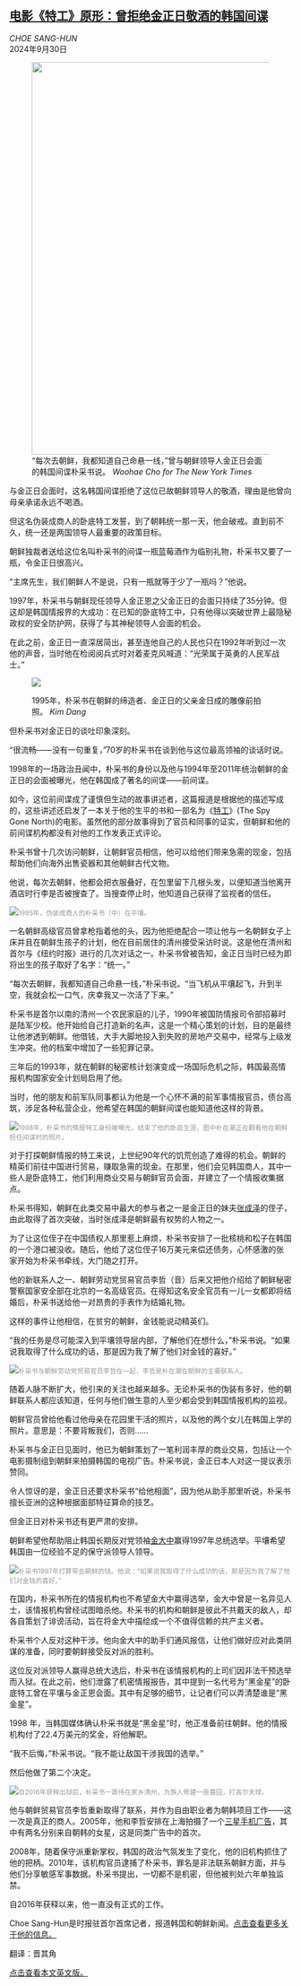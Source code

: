 <!--1728439622000-->
[电影《特工》原形：曾拒绝金正日敬酒的韩国间谍](https://cn.nytimes.com/asia-pacific/20240930/south-north-korea-kim-jong-il-park-chae-so/)
------

<address>CHOE SANG-HUN</address><time pudate="2024-09-30 04:45:13" datetime="2024-09-30 04:45:13">2024年9月30日</time><figure><img src="https://images.weserv.nl/?url=static01.nyt.com/images/2024/09/03/multimedia/00skorea-profile-park-phqv/00skorea-profile-park-phqv-master1050.jpg" width="1050" height="700"><figcaption>“每次去朝鲜，我都知道自己命悬一线，”曾与朝鲜领导人金正日会面的韩国间谍朴采书说。 <cite>Woohae Cho for The New York Times</cite></figcaption></figure><section><p>与金正日会面时，这名韩国间谍拒绝了这位已故朝鲜领导人的敬酒，理由是他曾向母亲承诺永远不喝酒。</p><p>但这名伪装成商人的卧底特工发誓，到了朝韩统一那一天，他会破戒。直到前不久，统一还是两国领导人最重要的政策目标。</p><p>朝鲜独裁者送给这位名叫朴采书的间谍一瓶蓝莓酒作为临别礼物，朴采书又要了一瓶，令金正日很高兴。</p><p>“主席先生，我们朝鲜人不是说，只有一瓶就等于少了一瓶吗？”他说。</p><p>1997年，朴采书与朝鲜现任领导人金正恩之父金正日的会面只持续了35分钟。但这却是韩国情报界的大成功：在已知的卧底特工中，只有他得以突破世界上最隐秘政权的安全防护网，获得了与其神秘领导人会面的机会。</p><p>在此之前，金正日一直深居简出，甚至连他自己的人民也只在1992年听到过一次他的声音，当时他在检阅阅兵式时对着麦克风喊道：“光荣属于英勇的人民军战士。”</p><p><figure><img src="https://images.weserv.nl/?url=static01.nyt.com/images/2024/09/03/world/00skorea-profile-park/00skorea-profile-park-jumbo.jpg"></p><figcaption>1995年，朴采书在朝鲜的缔造者、金正日的父亲金日成的雕像前拍照。 <cite>Kim Dang</cite></figcaption></figure><p>但朴采书对金正日的谈吐印象深刻。</p><p>“很流畅——没有一句重复，”70岁的朴采书在谈到他与这位最高领袖的谈话时说。</p><p>1998年的一场政治丑闻中，朴采书的身份以及他与1994年至2011年统治朝鲜的金正日的会面被曝光，他在韩国成了著名的间谍——前间谍。</p><p>如今，这位前间谍成了谨慎但生动的故事讲述者，这篇报道是根据他的描述写成的，这些讲述还启发了一本关于他的生平的书和一部名为《<a rel="noopener noreferrer" target="_blank" href="https://www.youtube.com/watch?v=P0GFDtviW_E">特工</a>》(The Spy Gone North)的电影。虽然他的部分故事得到了官员和同事的证实，但朝鲜和他的前间谍机构都没有对他的工作发表正式评论。</p><p>朴采书曾十几次访问朝鲜，让朝鲜官员相信，他可以给他们带来急需的现金，包括帮助他们向海外出售瓷器和其他朝鲜古代文物。</p><p>他说，每次去朝鲜，他都会把衣服叠好，在包里留下几根头发，以便知道当他离开酒店时行李是否被搜查了。当搜查停止时，他知道自己获得了监视者的信任。</p><p><img src="https://images.weserv.nl/?url=static01.nyt.com/images/2024/09/03/world/00skorea-profile-park-02/00skorea-profile-park-02-master1050.jpg"><small style="color: #999;">1995年，伪装成商人的朴采书（中）在平壤。 </small></p><p>一名朝鲜高级官员曾拿枪指着他的头，因为他拒绝配合一项让他与一名朝鲜女子上床并且在朝鲜生孩子的计划，他在目前居住的清州接受采访时说。这是他在清州和首尔与《纽约时报》进行的几次对话之一。朴采书曾被告知，金正日当时已经为即将出生的孩子取好了名字：“统一。”</p><p>“每次去朝鲜，我都知道自己命悬一线，”朴采书说。“当飞机从平壤起飞，升到半空，我就会松一口气，庆幸我又一次活了下来。”</p><p>朴采书是首尔以南的清州一个农民家庭的儿子，1990年被国防情报司令部招募时是陆军少校。他开始给自己打造新的名声，这是一个精心策划的计划，目的是最终让他渗透到朝鲜。他借钱，大手大脚地投入到失败的房地产交易中，经常与上级发生冲突。他的档案中增加了一些犯罪记录。</p><p>三年后的1993年，就在朝鲜的秘密核计划演变成一场国际危机之际，韩国最高情报机构国家安全计划局启用了他。</p><p>当时，他的朋友和前军队同事都认为他是一个心怀不满的前军事情报官员，债台高筑，涉足各种私营企业，他希望在韩国的朝鲜间谍也能知道他这样的背景。</p><p><img src="https://images.weserv.nl/?url=static01.nyt.com/images/2024/09/03/multimedia/00skorea-profile-park-tzfc/00skorea-profile-park-tzfc-master1050.jpg"><small style="color: #999;">1998年，朴采书的情报特工身份被曝光，结束了他的卧底生涯，图中朴在潮正在翻看他在朝鲜担任间谍时的照片。</small></p><p>对于打探朝鲜情报的特工来说，上世纪90年代的饥荒创造了难得的机会。朝鲜的精英们前往中国进行贸易，赚取急需的现金。在那里，他们会见韩国商人，其中一些人是卧底特工，他们利用商业交易与朝鲜官员会面，并建立了一个情报收集据点。</p><p>朴采书得知，朝鲜在此类交易中最大的参与者之一是金正日的妹夫<a href="https://cn.nytimes.com/asia-pacific/20160314/c14uncle/" title="Link: https://www.nytimes.com/2016/03/13/world/asia/north-korea-executions-jang-song-thaek.html">张成泽</a>的侄子，由此取得了首次突破，当时张成泽是朝鲜最有权势的人物之一。</p><p>为了让这位侄子在中国债权人那里惹上麻烦，朴采书安排了一批核桃和松子在韩国的一个港口被没收。随后，他给了这位侄子16万美元来偿还债务，心怀感激的张家开始为朴采书牵线，大门随之打开。</p><p>他的新联系人之一、朝鲜劳动党贸易官员李哲（音）后来又把他介绍给了朝鲜秘密警察国家安全部在北京的一名高级官员。在得知这名安全官员有一儿一女都即将结婚后，朴采书送给他一对昂贵的手表作为结婚礼物。</p><p>这样的事件让他相信，在贫穷的朝鲜，金钱能说动精英们。</p><p>“我的任务是尽可能深入到平壤领导层内部，了解他们在想什么，”朴采书说。“如果说我取得了什么成功的话，那是因为我了解了他们对金钱的喜好。”</p><p><img src="https://images.weserv.nl/?url=static01.nyt.com/images/2024/09/03/world/00skorea-profile-park-03/00skorea-profile-park-03-master1050.jpg"><small style="color: #999;">朴采书与朝鲜劳动党贸易官员李哲在一起，李哲是朴在潮在朝鲜的主要联系人。</small></p><p>随着人脉不断扩大，他引来的关注也越来越多。无论朴采书的伪装有多好，他的朝鲜联系人都应该知道，任何与他们做生意的人至少都会受到韩国情报机构的监视。</p><p>朝鲜官员曾给他看过他母亲在花园里干活的照片，以及他的两个女儿在韩国上学的照片。意思是：不要背叛我们，否则……</p><p>朴采书与金正日见面时，他已为朝鲜策划了一笔利润丰厚的商业交易，包括让一个电影摄制组到朝鲜来拍摄韩国的电视广告。朴采书说，金正日本人对这一提议表示赞同。</p><p>令人惊讶的是，金正日还要求朴采书“给他相面”，因为他从助手那里听说，朴采书擅长亚洲的这种根据面部特征算命的技艺。</p><p>但金正日对朴采书还有更严肃的安排。</p><p>朝鲜希望他帮助阻止韩国长期反对党领袖<a href="https://www.nytimes.com/2009/08/19/world/asia/19kim.html">金大中</a>赢得1997年总统选举。平壤希望韩国由一位经验不足的保守派领导人领导。</p><p><img src="https://images.weserv.nl/?url=static01.nyt.com/images/2024/09/03/world/00skorea-profile-park-04/00skorea-profile-park-04-master1050.jpg"><small style="color: #999;">朴采书1997年打算带去朝鲜的钱。他说：“如果说我取得了什么成功的话，那是因为我了解了他们对金钱的喜好。”</small></p><p>在国内，朴采书所在的情报机构也不希望金大中赢得选举，金大中曾是一名异见人士，该情报机构曾经试图暗杀他。朴采书的机构和朝鲜是彼此不共戴天的敌人，却各自策划了诽谤活动，旨在将金大中描绘成一个不值得信赖的共产主义者。</p><p>朴采书个人反对这种干涉。他向金大中的助手们通风报信，让他们做好应对此类阴谋的准备，同时要朝鲜接受反对派的胜利。</p><p>这位反对派领导人赢得总统大选后，朴采书在该情报机构的上司们因非法干预选举而入狱。在此之前，他们泄露了机密情报报告，其中提到一名代号为“黑金星”的卧底特工曾在平壤与金正恩会面。其中有足够的细节，让记者们可以弄清楚谁是“黑金星”。</p><p>1998 年，当韩国媒体确认朴采书就是“黑金星”时，他正准备前往朝鲜。他的情报机构付了22.4万美元的奖金，将他解职。</p><p>“我不后悔，”朴采书说。“我不能让敌国干涉我国的选举。”</p><p>然后他做了第二个决定。</p><p><img src="https://images.weserv.nl/?url=static01.nyt.com/images/2024/09/03/multimedia/00skorea-profile-park-tbzm/00skorea-profile-park-tbzm-master1050.jpg"><small style="color: #999;">自2016年获释出狱后，朴采书一直待在家乡清州，为族人修建一座墓园，打高尔夫球。</small></p><p>他与朝鲜贸易官员李哲重新取得了联系，并作为自由职业者为朝韩项目工作——这一次是真正的商人。2005年，他和李哲安排在上海拍摄了一个<a rel="noopener noreferrer" target="_blank" href="https://www.youtube.com/watch?v=DrOaXbeN-AE" title="Link: https://www.youtube.com/watch?v=DrOaXbeN-AE">三星手机广告</a>，其中有两名分别来自朝韩的女星，这是同类广告中的首次。</p><p>2008年，随着保守派重新掌权，韩国的政治气氛发生了变化，他的旧机构抓住了他的把柄。2010年，该机构官员逮捕了朴采书，罪名是非法联系朝鲜方面，并与他们分享敏感军事数据。朴采书提出，一切都不是机密，但他被判处六年单独监禁。</p><p>自2016年获释以来，他一直没有正式的工作。</p></section><footer><p>Choe Sang-Hun是时报驻首尔首席记者，报道韩国和朝鲜新闻。<a rel="nofollow" target="_blank" href="https://www.nytimes.com/by/choe-sang-hun">点击查看更多关于他的信息。</a></p><p>翻译：晋其角</p><a rel="nofollow" target="_blank" href="https://www.nytimes.com/2024/09/27/world/asia/south-north-korea-kim-jong-il-park-chae-so.html">点击查看本文英文版。</a></footer>

